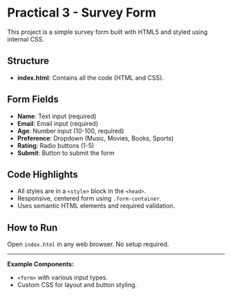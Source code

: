 # Practical 3 - Survey Form

This project is a simple survey form built with HTML5 and styled using internal CSS.

## Structure
- **index.html**: Contains all the code (HTML and CSS).

## Form Fields
- **Name**: Text input (required)
- **Email**: Email input (required)
- **Age**: Number input (10-100, required)
- **Preference**: Dropdown (Music, Movies, Books, Sports)
- **Rating**: Radio buttons (1-5)
- **Submit**: Button to submit the form

## Code Highlights
- All styles are in a `<style>` block in the `<head>`.
- Responsive, centered form using `.form-container`.
- Uses semantic HTML elements and required validation.

## How to Run
Open `index.html` in any web browser. No setup required.

---

**Example Components:**
- `<form>` with various input types.
- Custom CSS for layout and button styling. 